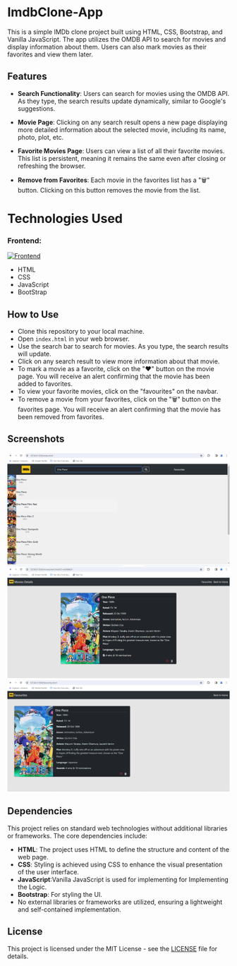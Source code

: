 # ImdbClone-App

This is a simple IMDb clone project built using HTML, CSS, Bootstrap, and Vanilla JavaScript. The app utilizes the OMDB API to search for movies and display information about them. Users can also mark movies as their favorites and view them later.

## Features

- **Search Functionality**: Users can search for movies using the OMDB API. As they type, the search results update dynamically, similar to Google's suggestions.

- **Movie Page**: Clicking on any search result opens a new page displaying more detailed information about the selected movie, including its name, photo, plot, etc.

- **Favorite Movies Page**: Users can view a list of all their favorite movies. This list is persistent, meaning it remains the same even after closing or refreshing the browser.

- **Remove from Favorites**: Each movie in the favorites list has a "🗑️" button. Clicking on this button removes the movie from the list.

# Technologies Used
### Frontend:
[![Frontend](https://skillicons.dev/icons?i=html,css,js,bootstrap)](https://skillicons.dev)
* HTML 
* CSS
* JavaScript
* BootStrap

## How to Use

* Clone this repository to your local machine.
* Open `index.html` in your web browser.
* Use the search bar to search for movies. As you type, the search results will update.
* Click on any search result to view more information about that movie.
* To mark a movie as a favorite, click on the "❤️" button on the movie page. You will receive an alert confirming that the movie has been added to favorites.
* To view your favorite movies, click on the "favourites" on the navbar.
* To remove a movie from your favorites, click on the "🗑️" button on the favorites page. You will receive an alert confirming that the movie has been removed from favorites.

## Screenshots

![Screenshot 1](Images/ScreenShots/SS-1.png)
![Screenshot 2](Images/ScreenShots/SS-2.png)
![Screenshot 3](Images/ScreenShots/SS-3.png)

## Dependencies

This project relies on standard web technologies without additional libraries or frameworks. The core dependencies include:

- **HTML**: The project uses HTML to define the structure and content of the web page.
- **CSS**: Styling is achieved using CSS to enhance the visual presentation of the user interface.
- **JavaScript**:Vanilla JavaScript is used for implementing for Implementing the Logic.
- **Bootstrap**: For styling the UI.
- No external libraries or frameworks are utilized, ensuring a lightweight and self-contained implementation.


## License

This project is licensed under the MIT License - see the [LICENSE](LICENSE) file for details.
